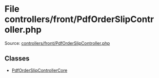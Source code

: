 File controllers/front/PdfOrderSlipController.php
=========

Source: [controllers/front/PdfOrderSlipController.php](https://github.com/PrestaShop/PrestaShop/blob/1.5.4.0/controllers/front/PdfOrderSlipController.php)


Classes
-------

* [PdfOrderSlipControllerCore](class.PdfOrderSlipControllerCore.md)

